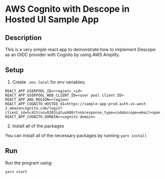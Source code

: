 # AWS Cognito with Descope in Hosted UI Sample App

## Description

This is a very simple react app to demonstrate how to implement Descope as an OIDC provider with Cognito by using AWS Amplify.

## Setup

1. Create `.env.local` for env variables;

```
REACT_APP_USERPOOL_ID=<region>_<id>
REACT_APP_USERPOOL_WEB_CLIENT_ID=<user pool client ID>
REACT_APP_AWS_REGION=<region>
REACT_APP_COGNITO_HOSTED_UI=https://sample-app-prod.auth.us-west-2.amazoncognito.com/login?client_id=hc41tcvou8203iqtuub08rtnn&response_type=code&scope=email+openid+phone&redirect_uri=http%3A%2F%2Flocalhost%3A3000%2Fdashboard
REACT_APP_COGNITO_DOMAIN=<cognito domain>
```

2. Install all of the packages

You can install all of the necessary packages by running `yarn install`

## Run

Run the program using:

`yarn start`
